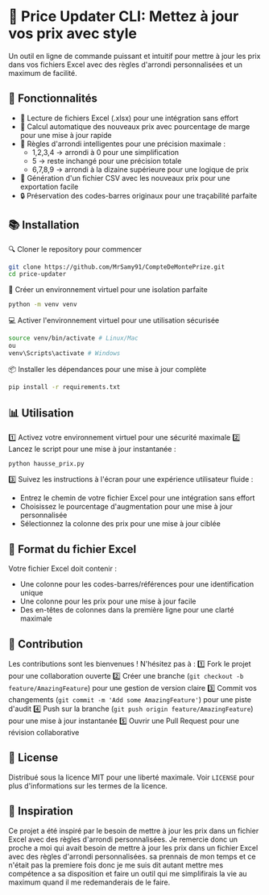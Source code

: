 # 🚀 Price Updater CLI: Mettez à jour vos prix avec style

Un outil en ligne de commande puissant et intuitif pour mettre à jour les prix dans vos fichiers Excel avec des règles d'arrondi personnalisées et un maximum de facilité.

## 🌟 Fonctionnalités

- 🚀 Lecture de fichiers Excel (.xlsx) pour une intégration sans effort
- 💸 Calcul automatique des nouveaux prix avec pourcentage de marge pour une mise à jour rapide
- 🔄 Règles d'arrondi intelligentes pour une précision maximale :
  - 1,2,3,4 → arrondi à 0 pour une simplification
  - 5 → reste inchangé pour une précision totale
  - 6,7,8,9 → arrondi à la dizaine supérieure pour une logique de prix
- 🚀 Génération d'un fichier CSV avec les nouveaux prix pour une exportation facile
- 🔒 Préservation des codes-barres originaux pour une traçabilité parfaite

## 📚 Installation

🔍 Cloner le repository pour commencer
```bash
git clone https://github.com/MrSamy91/CompteDeMontePrize.git
cd price-updater
```
🔑 Créer un environnement virtuel pour une isolation parfaite
```bash
python -m venv venv
```
💻 Activer l'environnement virtuel pour une utilisation sécurisée
```bash
source venv/bin/activate # Linux/Mac
ou
venv\Scripts\activate # Windows
```
📦 Installer les dépendances pour une mise à jour complète
```bash
pip install -r requirements.txt
```

## 📊 Utilisation

1️⃣ Activez votre environnement virtuel pour une sécurité maximale
2️⃣ Lancez le script pour une mise à jour instantanée :
```bash
python hausse_prix.py
```
3️⃣ Suivez les instructions à l'écran pour une expérience utilisateur fluide :
   - Entrez le chemin de votre fichier Excel pour une intégration sans effort
   - Choisissez le pourcentage d'augmentation pour une mise à jour personnalisée
   - Sélectionnez la colonne des prix pour une mise à jour ciblée

## 🚀 Format du fichier Excel

Votre fichier Excel doit contenir :
- Une colonne pour les codes-barres/références pour une identification unique
- Une colonne pour les prix pour une mise à jour facile
- Des en-têtes de colonnes dans la première ligne pour une clarté maximale

## 🚀 Contribution

Les contributions sont les bienvenues ! N'hésitez pas à :
1️⃣ Fork le projet pour une collaboration ouverte
2️⃣ Créer une branche (`git checkout -b feature/AmazingFeature`) pour une gestion de version claire
3️⃣ Commit vos changements (`git commit -m 'Add some AmazingFeature'`) pour une piste d'audit
4️⃣ Push sur la branche (`git push origin feature/AmazingFeature`) pour une mise à jour instantanée
5️⃣ Ouvrir une Pull Request pour une révision collaborative

## 📜 License

Distribué sous la licence MIT pour une liberté maximale. Voir `LICENSE` pour plus d'informations sur les termes de la licence.

## 🤝 Inspiration

Ce projet a été inspiré par le besoin de mettre à jour les prix dans un fichier Excel avec des règles d'arrondi personnalisées.
Je remercie donc un proche a moi qui avait besoin de mettre à jour les prix dans un fichier Excel avec des règles d'arrondi personnalisées. sa prennais de mon temps et ce n'était pas la premiere fois donc je me suis dit autant mettre mes compétence a sa disposition et faire un outil qui me simplifirais la vie au maximum quand il me redemanderais de le faire.